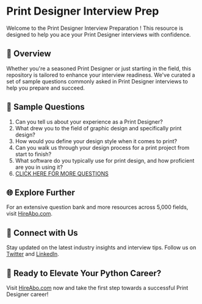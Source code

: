 # Print Designer Interview Prep

Welcome to the Print Designer Interview Preparation ! This resource is designed to help you ace your Print Designer interviews with confidence.

## 🚀 Overview

Whether you're a seasoned Print Designer or just starting in the field, this repository is tailored to enhance your interview readiness. We've curated a set of sample questions commonly asked in Print Designer interviews to help you prepare and succeed.

## 📝 Sample Questions

1. Can you tell us about your experience as a Print Designer?
2. What drew you to the field of graphic design and specifically print design?
3. How would you define your design style when it comes to print?
4. Can you walk us through your design process for a print project from start to finish?
5. What software do you typically use for print design, and how proficient are you in using it?
6. [CLICK HERE FOR MORE QUESTIONS](https://hireabo.com/job/6_0_7/Print%20Designer)

## 🌐 Explore Further

For an extensive question bank and more resources across 5,000 fields, visit [HireAbo.com](https://www.hireabo.com).

## 📱 Connect with Us

Stay updated on the latest industry insights and interview tips. Follow us on [Twitter](https://twitter.com/hireabo) and [LinkedIn](https://www.linkedin.com/in/hire-abo-3609972a8/).

## 🚀 Ready to Elevate Your Python Career?

Visit [HireAbo.com](https://www.hireabo.com) now and take the first step towards a successful Print Designer career!